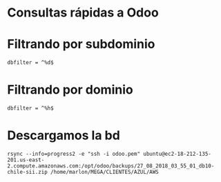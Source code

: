 # Consultas rápidas a Odoo

# Filtrando por subdominio
```
dbfilter = ^%d$
```


# Filtrando por dominio
```
dbfilter = ^%h$
```

# Descargamos la bd

```
rsync --info=progress2 -e "ssh -i odoo.pem" ubuntu@ec2-18-212-135-201.us-east-2.compute.amazonaws.com:/opt/odoo/backups/27_08_2018_03_55_01_db10-chile-sii.zip /home/marlon/MEGA/CLIENTES/AZUL/AWS
```
